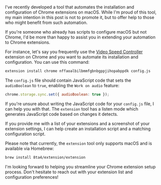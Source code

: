 I've recently developed a tool that automates the installation and configuration of Chrome extensions on macOS. While I'm proud of this tool, my main intention in this post is not to promote it, but to offer help to those who might benefit from such automation.

If you're someone who already has scripts to configure macOS but not Chrome, I'd be more than happy to assist you in extending your automation to Chrome extensions. 

For instance, let's say you frequently use the [Video Speed Controller](https://chrome.google.com/webstore/detail/video-speed-controller/nffaoalbilbmmfgbnbgppjihopabppdk) extension on Chrome and you want to automate its installation and configuration. You can use this command:

```sh
extension install chrome nffaoalbilbmmfgbnbgppjihopabppdk config.js
```

The `config.js` file should contain JavaScript code that sets the `audioBoolean` to `true`, enabling the `Work on audio` feature:

```javascript
chrome.storage.sync.set({ audioBoolean: true });
```

If you're unsure about writing the JavaScript code for your `config.js` file, I can help you with that. The `extension` tool has a listen mode which generates JavaScript code based on changes it detects. 

If you provide me with a list of your extensions and a screenshot of your extension settings, I can help create an installation script and a matching configuration script. 

Please note that currently, the `extension` tool only supports macOS and is available via Homebrew:

```sh
brew install 8ta4/extension/extension
```

I'm looking forward to helping you streamline your Chrome extension setup process. Don't hesitate to reach out with your extension list and configuration preferences!
